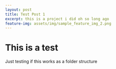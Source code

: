 ```yaml
---
layout: post
title: Test Post 1
excerpt: this is a project i did oh so long ago
feature-img: assets/img/sample_feature_img_2.png
---
```


# This is a test

Just testing if this works as a folder structure
